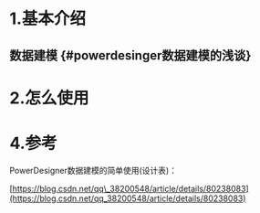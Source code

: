 # 1.基本介绍

## 数据建模 {#powerdesinger数据建模的浅谈}

# 2.怎么使用

# 4.参考

PowerDesigner数据建模的简单使用\(设计表\)：

[https://blog.csdn.net/qq\_38200548/article/details/80238083](https://blog.csdn.net/qq_38200548/article/details/80238083)

